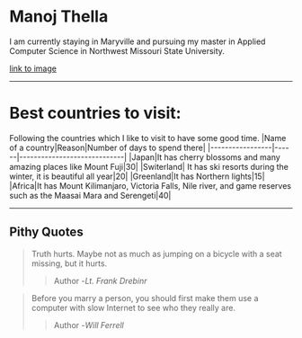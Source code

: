 # Manoj Thella
I am currently staying in Maryville and pursuing my master in Applied Computer Science in  Northwest Missouri State University.

[link to image](P1010132.JPG)

---

# Best countries to visit:
Following the countries which I like to visit to have some good time.
|Name of a country|Reason|Number of days to spend there|
|-----------------|------|-----------------------------|
|Japan|It has cherry blossoms and many amazing places like Mount Fuji|30|
|Switerland| It has ski resorts during the winter, it is beautiful all year|20|
|Greenland|It has Northern lights|15|
|Africa|It has Mount Kilimanjaro, Victoria Falls, Nile river, and game reserves such as the Maasai Mara and Serengeti|40|

---

## Pithy Quotes

>Truth hurts. Maybe not as much as jumping on a bicycle with a seat missing, but it hurts.
>> Author -*Lt. Frank Drebinr*

>Before you marry a person, you should first make them use a computer with slow Internet to see who they really are.
>> Author -*Will Ferrell*